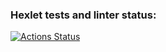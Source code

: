 ### Hexlet tests and linter status:
[![Actions Status](https://github.com/phpDeathFromAbove/php-project-45/actions/workflows/hexlet-check.yml/badge.svg)](https://github.com/phpDeathFromAbove/php-project-45/actions)